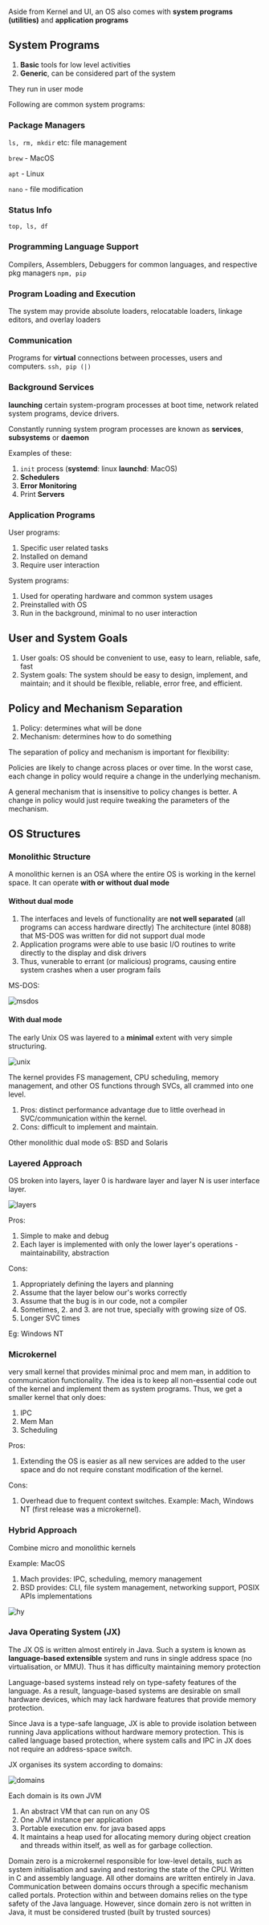 Aside from Kernel and UI, an OS also comes with **system programs (utilities)** and **application programs**

## System Programs

1. **Basic** tools for low level activities
2. **Generic**, can be considered part of the system

They run in user mode

Following are common system programs:

### Package Managers

`ls, rm, mkdir` etc: file management

`brew` - MacOS

`apt` - Linux

`nano` - file modification

### Status Info

`top, ls, df`

### Programming Language Support

Compilers, Assemblers, Debuggers for common languages, and respective pkg managers `npm, pip`

### Program Loading and Execution

The system may provide absolute loaders, relocatable loaders, linkage editors, and overlay loaders

### Communication

Programs for **virtual** connections between processes, users and computers. `ssh, pip (|)`

### Background Services

**launching** certain system-program processes at boot time, network related system programs, device drivers.

Constantly running system program processes are known as **services**, **subsystems** or **daemon**

Examples of these:

1. `init` process (**systemd**: linux **launchd**: MacOS)
2. **Schedulers**
3. **Error Monitoring**
4. Print **Servers**

### Application Programs

User programs:

1. Specific user related tasks
2. Installed on demand
3. Require user interaction

System programs:

1. Used for operating hardware and common system usages
2. Preinstalled with OS
3. Run in the background, minimal to no user interaction

## User and System Goals

1. User goals: OS should be convenient to use, easy to learn, reliable, safe, fast
2. System goals: The system should be easy to design, implement, and maintain; and it should be flexible, reliable, error free, and efficient.

## Policy and Mechanism Separation

1. Policy: determines what will be done
2. Mechanism: determines how to do something

The separation of policy and mechanism is important for flexibility:

Policies are likely to change across places or over time. In the worst case, each change in policy would require a change in the underlying mechanism.

A general mechanism that is insensitive to policy changes is better. A change in policy would just require tweaking the parameters of the mechanism.

## OS Structures

### Monolithic Structure

A monolithic kernen is an OSA where the entire OS is working in the kernel space. It can operate **with or without dual mode**

#### Without dual mode

1. The interfaces and levels of functionality are **not well separated** (all programs can access hardware directly) The architecture (intel 8088) that MS-DOS was written for did not support dual mode
2. Application programs were able to use basic I/O routines to write directly to the display and disk drivers
3. Thus, vunerable to errant (or malicious) programs, causing entire system crashes when a user program fails

MS-DOS:

![msdos](https://natalieagus.github.io/50005/assets/images/week2/8.png)

#### With dual mode

The early Unix OS was layered to a **minimal** extent with very simple structuring.

![unix](https://natalieagus.github.io/50005/assets/images/week2/9.png)

The kernel provides FS management, CPU scheduling, memory management, and other OS functions through SVCs, all crammed into one level.

1. Pros: distinct performance advantage due to little overhead in SVC/communication within the kernel.
2. Cons: difficult to implement and maintain.

Other monolithic dual mode oS: BSD and Solaris

### Layered Approach

OS broken into layers, layer 0 is hardware layer and layer N is user interface layer.

![layers](https://natalieagus.github.io/50005/assets/images/week2/10.png)

Pros:
1. Simple to make and debug
2. Each layer is implemented with only the lower layer's operations - maintainability, abstraction

Cons:
1. Appropriately defining the layers and planning
2. Assume that the layer below our's works correctly
3. Assume that the bug is in our code, not a compiler
4. Sometimes, 2. and 3. are not true, specially with growing size of OS.
5. Longer SVC times

Eg: Windows NT

### Microkernel

very small kernel that provides minimal proc and mem man, in addition to communication functionality. The idea is to keep all non-essential code out of the kernel and implement them as system programs. Thus, we get a smaller kernel that only does:

1. IPC
2. Mem Man
3. Scheduling

Pros:
1. Extending the OS is easier as all new services are added to the user space and do not require constant modification of the kernel.

Cons:
1. Overhead due to frequent context switches. Example: Mach, Windows NT (first release was a microkernel).

### Hybrid Approach

Combine micro and monolithic kernels

Example: MacOS

1. Mach provides: IPC, scheduling, memory management
2. BSD provides: CLI, file system management, networking support, POSIX APIs implementations    

![hy](https://natalieagus.github.io/50005/assets/images/week2/13.png)

### Java Operating System (JX)

The JX OS is written almost entirely in Java. Such a system is known as **language-based extensible** system and runs in single address space (no virtualisation, or MMU). Thus it has difficulty maintaining memory protection

Language-based systems instead rely on type-safety features of the language. As a result, language-based systems are desirable on small hardware devices, which may lack hardware features that provide memory protection.

Since Java is a type-safe language, JX is able to provide isolation between running Java applications without hardware memory protection. This is called language based protection, where system calls and IPC in JX does not require an address-space switch.

JX organises its system according to domains:

![domains](https://natalieagus.github.io/50005/assets/images/week2/15.png)

Each domain is its own JVM

1. An abstract VM that can run on any OS
2. One JVM instance per application
3. Portable execution env. for java based apps
4. It maintains a heap used for allocating memory during object creation and threads within itself, as well as for garbage collection.

Domain zero is a microkernel responsible for low-level details, such as system initialisation and saving and restoring the state of the CPU. Written in C and assembly language. All other domains are written entirely in Java. Communication between domains occurs through a specific mechanism called portals. Protection within and between domains relies on the type safety of the Java language. However, since domain zero is not written in Java, it must be considered trusted (built by trusted sources)